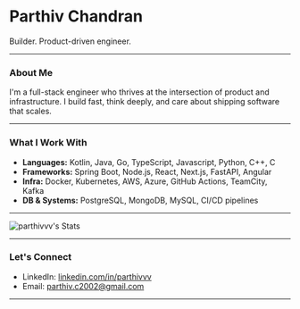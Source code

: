 # Parthiv Chandran

Builder. Product-driven engineer.

---

### About Me

I'm a full-stack engineer who thrives at the intersection of product and infrastructure. I build fast, think deeply, and care about shipping software that scales.

---

### What I Work With

- **Languages:** Kotlin, Java, Go, TypeScript, Javascript, Python, C++, C
- **Frameworks:** Spring Boot, Node.js, React, Next.js, FastAPI, Angular
- **Infra:** Docker, Kubernetes, AWS, Azure, GitHub Actions, TeamCity, Kafka
- **DB & Systems:** PostgreSQL, MongoDB, MySQL, CI/CD pipelines

---

![parthivvv's Stats](https://github-readme-stats.vercel.app/api?username=parthivvv&theme=dark&show_icons=true&hide_border=false&count_private=true)

---

### Let's Connect

- LinkedIn: [linkedin.com/in/parthivvv](https://linkedin.com/in/parthivvv)
- Email: parthiv.c2002@gmail.com

---
